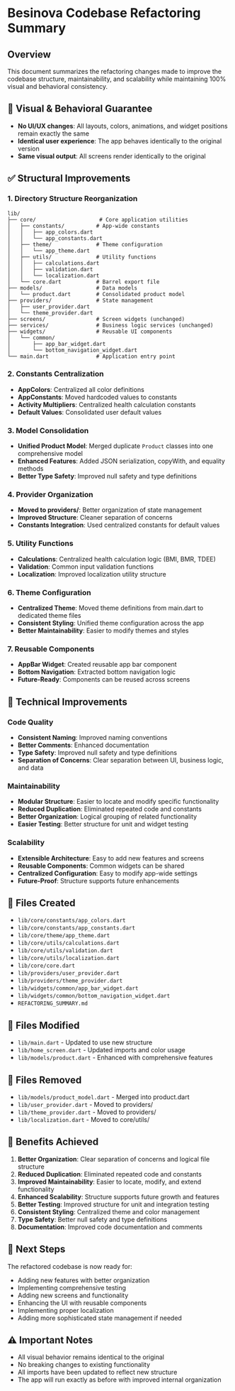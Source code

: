# Besinova Codebase Refactoring Summary

## Overview
This document summarizes the refactoring changes made to improve the codebase structure, maintainability, and scalability while maintaining 100% visual and behavioral consistency.

## 🔴 Visual & Behavioral Guarantee
- **No UI/UX changes**: All layouts, colors, animations, and widget positions remain exactly the same
- **Identical user experience**: The app behaves identically to the original version
- **Same visual output**: All screens render identically to the original

## ✅ Structural Improvements

### 1. Directory Structure Reorganization
```
lib/
├── core/                    # Core application utilities
│   ├── constants/          # App-wide constants
│   │   ├── app_colors.dart
│   │   └── app_constants.dart
│   ├── theme/              # Theme configuration
│   │   └── app_theme.dart
│   ├── utils/              # Utility functions
│   │   ├── calculations.dart
│   │   ├── validation.dart
│   │   └── localization.dart
│   └── core.dart           # Barrel export file
├── models/                 # Data models
│   └── product.dart        # Consolidated product model
├── providers/              # State management
│   ├── user_provider.dart
│   └── theme_provider.dart
├── screens/                # Screen widgets (unchanged)
├── services/               # Business logic services (unchanged)
├── widgets/                # Reusable UI components
│   └── common/
│       ├── app_bar_widget.dart
│       └── bottom_navigation_widget.dart
└── main.dart               # Application entry point
```

### 2. Constants Centralization
- **AppColors**: Centralized all color definitions
- **AppConstants**: Moved hardcoded values to constants
- **Activity Multipliers**: Centralized health calculation constants
- **Default Values**: Consolidated user default values

### 3. Model Consolidation
- **Unified Product Model**: Merged duplicate `Product` classes into one comprehensive model
- **Enhanced Features**: Added JSON serialization, copyWith, and equality methods
- **Better Type Safety**: Improved null safety and type definitions

### 4. Provider Organization
- **Moved to providers/**: Better organization of state management
- **Improved Structure**: Cleaner separation of concerns
- **Constants Integration**: Used centralized constants for default values

### 5. Utility Functions
- **Calculations**: Centralized health calculation logic (BMI, BMR, TDEE)
- **Validation**: Common input validation functions
- **Localization**: Improved localization utility structure

### 6. Theme Configuration
- **Centralized Theme**: Moved theme definitions from main.dart to dedicated theme files
- **Consistent Styling**: Unified theme configuration across the app
- **Better Maintainability**: Easier to modify themes and styles

### 7. Reusable Components
- **AppBar Widget**: Created reusable app bar component
- **Bottom Navigation**: Extracted bottom navigation logic
- **Future-Ready**: Components can be reused across screens

## 🔧 Technical Improvements

### Code Quality
- **Consistent Naming**: Improved naming conventions
- **Better Comments**: Enhanced documentation
- **Type Safety**: Improved null safety and type definitions
- **Separation of Concerns**: Clear separation between UI, business logic, and data

### Maintainability
- **Modular Structure**: Easier to locate and modify specific functionality
- **Reduced Duplication**: Eliminated repeated code and constants
- **Better Organization**: Logical grouping of related functionality
- **Easier Testing**: Better structure for unit and widget testing

### Scalability
- **Extensible Architecture**: Easy to add new features and screens
- **Reusable Components**: Common widgets can be shared
- **Centralized Configuration**: Easy to modify app-wide settings
- **Future-Proof**: Structure supports future enhancements

## 📁 Files Created
- `lib/core/constants/app_colors.dart`
- `lib/core/constants/app_constants.dart`
- `lib/core/theme/app_theme.dart`
- `lib/core/utils/calculations.dart`
- `lib/core/utils/validation.dart`
- `lib/core/utils/localization.dart`
- `lib/core/core.dart`
- `lib/providers/user_provider.dart`
- `lib/providers/theme_provider.dart`
- `lib/widgets/common/app_bar_widget.dart`
- `lib/widgets/common/bottom_navigation_widget.dart`
- `REFACTORING_SUMMARY.md`

## 📁 Files Modified
- `lib/main.dart` - Updated to use new structure
- `lib/home_screen.dart` - Updated imports and color usage
- `lib/models/product.dart` - Enhanced with comprehensive features

## 📁 Files Removed
- `lib/models/product_model.dart` - Merged into product.dart
- `lib/user_provider.dart` - Moved to providers/
- `lib/theme_provider.dart` - Moved to providers/
- `lib/localization.dart` - Moved to core/utils/

## 🎯 Benefits Achieved

1. **Better Organization**: Clear separation of concerns and logical file structure
2. **Reduced Duplication**: Eliminated repeated code and constants
3. **Improved Maintainability**: Easier to locate, modify, and extend functionality
4. **Enhanced Scalability**: Structure supports future growth and features
5. **Better Testing**: Improved structure for unit and integration testing
6. **Consistent Styling**: Centralized theme and color management
7. **Type Safety**: Better null safety and type definitions
8. **Documentation**: Improved code documentation and comments

## 🚀 Next Steps
The refactored codebase is now ready for:
- Adding new features with better organization
- Implementing comprehensive testing
- Adding new screens and functionality
- Enhancing the UI with reusable components
- Implementing proper localization
- Adding more sophisticated state management if needed

## ⚠️ Important Notes
- All visual behavior remains identical to the original
- No breaking changes to existing functionality
- All imports have been updated to reflect new structure
- The app will run exactly as before with improved internal organization 